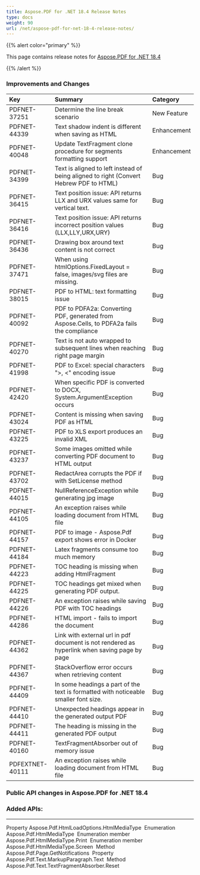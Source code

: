 ```yaml
---
title: Aspose.PDF for .NET 18.4 Release Notes
type: docs
weight: 90
url: /net/aspose-pdf-for-net-18-4-release-notes/
---
```


{{% alert color="primary" %}} 

This page contains release notes for [Aspose.PDF for .NET 18.4](https://www.nuget.org/packages/Aspose.Pdf/18.4.0)

{{% /alert %}} 
### **Improvements and Changes**

|**Key**|**Summary**|**Category**|
| :- | :- | :- |
|PDFNET-37251|Determine the line break scenario|New Feature|
|PDFNET-44339|Text shadow indent is different when saving as HTML|Enhancement|
|PDFNET-40048|Update TextFragment clone procedure for segments formatting support|Enhancement|
|PDFNET-34399|Text is aligned to left instead of being aligned to right (Convert Hebrew PDF to HTML)|Bug|
|PDFNET-36415|Text position issue: API returns LLX and URX values same for vertical text.|Bug|
|PDFNET-36416|Text position issue: API returns incorrect position values (LLX,LLY,URX,URY)|Bug|
|PDFNET-36436|Drawing box around text content is not correct|Bug|
|PDFNET-37471|When using htmlOptions.FixedLayout = false, images/svg files are missing.|Bug|
|PDFNET-38015|PDF to HTML: text formatting issue|Bug|
|PDFNET-40092|PDF to PDFA2a: Converting PDF, generated from Aspose.Cells, to PDFA2a fails the compliance|Bug|
|PDFNET-40270|Text is not auto wrapped to subsequent lines when reaching right page margin|Bug|
|PDFNET-41998|PDF to Excel: special characters ">, <" encoding issue|Bug|
|PDFNET-42420|When specific PDF is converted to DOCX, System.ArgumentException occurs|Bug|
|PDFNET-43024|Content is missing when saving PDF as HTML|Bug|
|PDFNET-43225|PDF to XLS export produces an invalid XML|Bug|
|PDFNET-43237|Some images omitted while converting PDF document to HTML output|Bug|
|PDFNET-43702|RedactArea corrupts the PDF if with SetLicense method|Bug|
|PDFNET-44015|NullReferenceException while generating jpg image|Bug|
|PDFNET-44105|An exception raises while loading document from HTML file|Bug|
|PDFNET-44157|PDF to image - Aspose.Pdf export shows error in Docker|Bug|
|PDFNET-44184|Latex fragments consume too much memory|Bug|
|PDFNET-44223|TOC heading is missing when adding HtmlFragment|Bug|
|PDFNET-44225|TOC headings get mixed when generating PDF output.|Bug|
|PDFNET-44226|An exception raises while saving PDF with TOC headings|Bug|
|PDFNET-44286|HTML import - fails to import the document|Bug|
|PDFNET-44362|Link with external url in pdf document is not rendered as hyperlink when saving page by page|Bug|
|PDFNET-44367|StackOverflow error occurs when retrieving content|Bug|
|PDFNET-44409|In some headings a part of the text is formatted with noticeable smaller font size.|Bug|
|PDFNET-44410|Unexpected headings appear in the generated output PDF|Bug|
|PDFNET-44411|The heading is missing in the generated PDF output|Bug|
|PDFNET-40160|TextFragmentAbsorber out of memory issue |Bug|
|PDFEXTNET-40111|An exception raises while loading document from HTML file|Bug|
### **Public API changes in Aspose.PDF for .NET 18.4**
### **Added APIs:**
-----
Property Aspose.Pdf.HtmlLoadOptions.HtmlMediaType 
Enumeration Aspose.Pdf.HtmlMediaType 
Enumeration member Aspose.Pdf.HtmlMediaType.Print 
Enumeration member Aspose.Pdf.HtmlMediaType.Screen 
Method Aspose.Pdf.Page.GetNotifications 
Property Aspose.Pdf.Text.MarkupParagraph.Text 
Method Aspose.Pdf.Text.TextFragmentAbsorber.Reset
